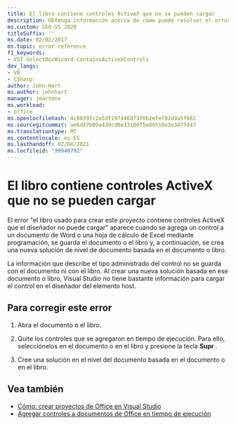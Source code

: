 ```yaml
---
title: El libro contiene controles ActiveX que no se pueden cargar
description: Obtenga información acerca de cómo puede resolver el error que se produce cuando un libro contiene controles ActiveX que no se pueden cargar.
ms.custom: SEO-VS-2020
titleSuffix: ''
ms.date: 02/02/2017
ms.topic: error-reference
f1_keywords:
- VST.SelectDocWizard.ContainsActiveXControls
dev_langs:
- VB
- CSharp
author: John-Hart
ms.author: johnhart
manager: jmartens
ms.workload:
- office
ms.openlocfilehash: 4c8039fc2a5df197446873f0b2efef82d9a5f662
ms.sourcegitcommit: ae6d47b09a439cd0e13180f5e89510e3e347fd47
ms.translationtype: MT
ms.contentlocale: es-ES
ms.lasthandoff: 02/08/2021
ms.locfileid: "99940792"
---
```

# <a name="the-workbook-contains-activex-controls-that-cannot-be-loaded"></a>El libro contiene controles ActiveX que no se pueden cargar

  El error "el libro usado para crear este proyecto contiene controles ActiveX que el diseñador no puede cargar" aparece cuando se agrega un control a un documento de Word o una hoja de cálculo de Excel mediante programación, se guarda el documento o el libro y, a continuación, se crea una nueva solución de nivel de documento basada en el documento o libro.

 La información que describe el tipo administrado del control no se guarda con el documento ni con el libro. Al crear una nueva solución basada en ese documento o libro, Visual Studio no tiene bastante información para cargar el control en el diseñador del elemento host.

## <a name="to-correct-this-error"></a>Para corregir este error

1. Abra el documento o el libro.

2. Quite los controles que se agregaron en tiempo de ejecución. Para ello, selecciónelos en el documento o en el libro y presione la tecla **Supr** .

3. Cree una solución en el nivel del documento basada en el documento o en el libro.

## <a name="see-also"></a>Vea también
- [Cómo: crear proyectos de Office en Visual Studio](../vsto/how-to-create-office-projects-in-visual-studio.md)
- [Agregar controles a documentos de Office en tiempo de ejecución](../vsto/adding-controls-to-office-documents-at-run-time.md)
